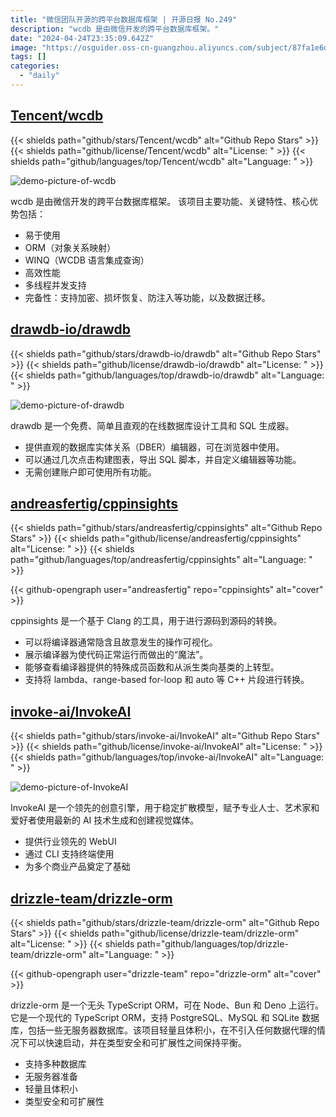 ```yaml
---
title: "微信团队开源的跨平台数据库框架 | 开源日报 No.249"
description: "wcdb 是由微信开发的跨平台数据库框架。"
date: "2024-04-24T23:35:09.642Z"
image: "https://osguider.oss-cn-guangzhou.aliyuncs.com/subject/87fa1e6d21aeb55411a72d07ee1924b1.png"
tags: []
categories:
  - "daily"
---
```


## [Tencent/wcdb](https://github.com/Tencent/wcdb)

{{< shields path="github/stars/Tencent/wcdb" alt="Github Repo Stars" >}} {{< shields path="github/license/Tencent/wcdb" alt="License: " >}} {{< shields path="github/languages/top/Tencent/wcdb" alt="Language: " >}}

![demo-picture-of-wcdb](https://static.osguider.com/subject/github/Tencent/wcdb/d1019a8f9827c91462c3139612cb528f.png)

wcdb 是由微信开发的跨平台数据库框架。
该项目主要功能、关键特性、核心优势包括：

- 易于使用
- ORM（对象关系映射）
- WINQ（WCDB 语言集成查询）
- 高效性能
- 多线程并发支持
- 完备性：支持加密、损坏恢复、防注入等功能，以及数据迁移。
  
## [drawdb-io/drawdb](https://github.com/drawdb-io/drawdb)

{{< shields path="github/stars/drawdb-io/drawdb" alt="Github Repo Stars" >}} {{< shields path="github/license/drawdb-io/drawdb" alt="License: " >}} {{< shields path="github/languages/top/drawdb-io/drawdb" alt="Language: " >}}

![demo-picture-of-drawdb](https://static.osguider.com/subject/github/drawdb-io/drawdb/12c32775f37c7d1e86b403cf8d01c053.gif)

drawdb 是一个免费、简单且直观的在线数据库设计工具和 SQL 生成器。

- 提供直观的数据库实体关系（DBER）编辑器，可在浏览器中使用。
- 可以通过几次点击构建图表，导出 SQL 脚本，并自定义编辑器等功能。
- 无需创建账户即可使用所有功能。
  
## [andreasfertig/cppinsights](https://github.com/andreasfertig/cppinsights)

{{< shields path="github/stars/andreasfertig/cppinsights" alt="Github Repo Stars" >}} {{< shields path="github/license/andreasfertig/cppinsights" alt="License: " >}} {{< shields path="github/languages/top/andreasfertig/cppinsights" alt="Language: " >}}

{{< github-opengraph user="andreasfertig" repo="cppinsights" alt="cover" >}}

cppinsights 是一个基于 Clang 的工具，用于进行源码到源码的转换。

- 可以将编译器通常隐含且故意发生的操作可视化。
- 展示编译器为使代码正常运行而做出的“魔法”。
- 能够查看编译器提供的特殊成员函数和从派生类向基类的上转型。
- 支持将 lambda、range-based for-loop 和 auto 等 C++ 片段进行转换。
  
## [invoke-ai/InvokeAI](https://github.com/invoke-ai/InvokeAI)

{{< shields path="github/stars/invoke-ai/InvokeAI" alt="Github Repo Stars" >}} {{< shields path="github/license/invoke-ai/InvokeAI" alt="License: " >}} {{< shields path="github/languages/top/invoke-ai/InvokeAI" alt="Language: " >}}

![demo-picture-of-InvokeAI](https://static.osguider.com/subject/github/invoke-ai/InvokeAI/450ee82a87b04fe76f78b8dfdb8640aa.png)

InvokeAI 是一个领先的创意引擎，用于稳定扩散模型，赋予专业人士、艺术家和爱好者使用最新的 AI 技术生成和创建视觉媒体。

- 提供行业领先的 WebUI
- 通过 CLI 支持终端使用
- 为多个商业产品奠定了基础
  
## [drizzle-team/drizzle-orm](https://github.com/drizzle-team/drizzle-orm)

{{< shields path="github/stars/drizzle-team/drizzle-orm" alt="Github Repo Stars" >}} {{< shields path="github/license/drizzle-team/drizzle-orm" alt="License: " >}} {{< shields path="github/languages/top/drizzle-team/drizzle-orm" alt="Language: " >}}

{{< github-opengraph user="drizzle-team" repo="drizzle-orm" alt="cover" >}}

drizzle-orm 是一个无头 TypeScript ORM，可在 Node、Bun 和 Deno 上运行。它是一个现代的 TypeScript ORM，支持 PostgreSQL、MySQL 和 SQLite 数据库，包括一些无服务器数据库。该项目轻量且体积小，在不引入任何数据代理的情况下可以快速启动，并在类型安全和可扩展性之间保持平衡。

- 支持多种数据库
- 无服务器准备
- 轻量且体积小
- 类型安全和可扩展性
  
